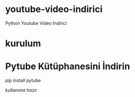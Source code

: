 # youtube-video-indirici
Python Youtube Video İndirici

# kurulum
# Pytube Kütüphanesini İndirin
pip install pytube

*kullanıma hazır*


